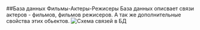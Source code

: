 ##База данных Фильмы-Актеры-Режисеры
База данных описвает связи актеров - фильмов, фильмов режисеров. А так же дополнительные свойства этих обьектов.
![Схема связей в БД](https://www.dropbox.com/s/dmjrmno6ddnbdli/film_db.png)

